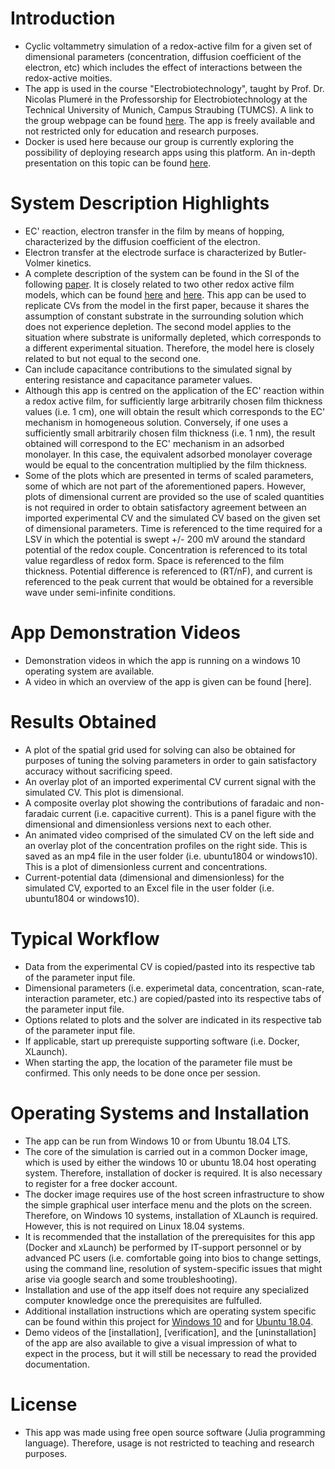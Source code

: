 # Introduction
- Cyclic voltammetry simulation of a redox-active film for a given set of dimensional parameters (concentration, diffusion coefficient of the electron, etc) which includes the effect of interactions between the redox-active moities. 
- The app is used in the course "Electrobiotechnology", taught by Prof. Dr. Nicolas Plumeré in the Professorship for Electrobiotechnology at the Technical University of Munich, Campus Straubing (TUMCS). A link to the group webpage can be found [here](https://ebt.cs.tum.de/?lang=en). The app is freely available and not restricted only for education and research purposes.
- Docker is used here because our group is currently exploring the possibility of deploying research apps using this platform. An in-depth presentation on this topic can be found [here](https://www.youtube.com/watch?v=L4nqky8qGm8).

# System Description Highlights
- EC' reaction, electron transfer in the film by means of hopping, characterized by the diffusion coefficient of the electron.
- Electron transfer at the electrode surface is characterized by Butler-Volmer kinetics.
- A complete description of the system can be found in the SI of the following [paper](https://www.nature.com/articles/s41467-020-14673-7). It is closely related to two other redox active film models, which can be found [here](https://pubs.acs.org/doi/abs/10.1021/acs.jpcc.5b02376) and [here](https://chemistry-europe.onlinelibrary.wiley.com/doi/abs/10.1002/celc.201500217). This app can be used to replicate CVs from the model in the first paper, because it shares the assumption of constant substrate in the surrounding solution which does not experience depletion. The second model applies to the situation where substrate is uniformally depleted, which corresponds to a different experimental situation. Therefore, the model here is closely related to but not equal to the second one.
- Can include capacitance contributions to the simulated signal by entering resistance and capacitance parameter values.
- Although this app is centred on the application of the EC' reaction within a redox active film, for sufficiently large arbitrarily chosen film thickness values (i.e. 1 cm), one will obtain the result which corresponds to the EC' mechanism in homogeneous solution. Conversely, if one uses a sufficiently small arbitrarily chosen film thickness (i.e. 1 nm), the result obtained will correspond to the EC' mechanism in an adsorbed monolayer. In this case, the equivalent adsorbed monolayer coverage would be equal to the concentration multiplied by the film thickness.
- Some of the plots which are presented in terms of scaled parameters, some of which are not part of the aforementioned papers. However, plots of dimensional current are provided so the use of scaled quantities is not required in order to obtain satisfactory agreement between an imported experimental CV and the simulated CV based on the given set of dimensional parameters. Time is referenced to the time required for a LSV in which the potential is swept +/- 200 mV around the standard potential of the redox couple. Concentration is referenced to its total value regardless of redox form. Space is referenced to the film thickness. Potential difference is referenced to (RT/nF), and current is referenced to the peak current that would be obtained for a reversible wave under semi-infinite conditions.

# App Demonstration Videos
- Demonstration videos in which the app is running on a windows 10 operating system are available.
- A video in which an overview of the app is given can be found [here].

# Results Obtained
- A plot of the spatial grid used for solving can also be obtained for purposes of tuning the solving parameters in order to gain satisfactory accuracy without sacrificing speed.
- An overlay plot of an imported experimental CV current signal with the simulated CV. This plot is dimensional.
- A composite overlay plot showing the contributions of faradaic and non-faradaic current (i.e. capacitive current). This is a panel figure with the dimensional and dimensionless versions next to each other.
- An animated video comprised of the simulated CV on the left side and an overlay plot of the concentration profiles on the right side. This is saved as an mp4 file in the user folder (i.e. ubuntu1804 or windows10). This is a plot of dimensionless current and concentrations.
- Current-potential data (dimensional and dimensionless) for the simulated CV, exported to an Excel file in the user folder (i.e. ubuntu1804 or windows10).

# Typical Workflow
- Data from the experimental CV is copied/pasted into its respective tab of the parameter input file.
- Dimensional parameters (i.e. experimetal data, concentration, scan-rate, interaction parameter, etc.) are copied/pasted into its respective tabs of the parameter input file.
- Options related to plots and the solver are indicated in its respective tab of the parameter input file.
- If applicable, start up prerequiste supporting software (i.e. Docker, XLaunch).
- When starting the app, the location of the parameter file must be confirmed. This only needs to be done once per session.

# Operating Systems and Installation
- The app can be run from Windows 10 or from Ubuntu 18.04 LTS.
- The core of the simulation is carried out in a common Docker image, which is used by either the windows 10 or ubuntu 18.04 host operating system. Therefore, installation of docker is required. It is also necessary to register for a free docker account.
- The docker image requires use of the host screen infrastructure to show the simple graphical user interface menu and the plots on the screen. Therefore, on Windows 10 systems, installation of XLaunch is required. However, this is not required on Linux 18.04 systems.
- It is recommended that the installation of the prerequisites for this app (Docker and xLaunch) be performed by IT-support personnel or by advanced PC users (i.e. comfortable going into bios to change settings, using the command line, resolution of system-specific issues that might arise via google search and some troubleshooting).
- Installation and use of the app itself does not require any specialized computer knowledge once the prerequisites are fulfulled.
- Additional installation instructions which are operating system specific can be found within this project for [Windows 10](https://github.com/DLBuesen/redox-active-film-distribution-reversible/tree/main/project/windows10) and for [Ubuntu 18.04](https://github.com/DLBuesen/redox-active-film-distribution-reversible/tree/main/project/ubuntu1804).
- Demo videos of the [installation], [verification], and the [uninstallation] of the app are also available to give a visual impression of what to expect in the process, but it will still be necessary to read the provided documentation.

# License
- This app was made using free open source software (Julia programming language). Therefore, usage is not restricted to teaching and research purposes.


